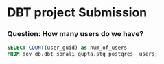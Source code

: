 # DBT project Submission

### Question: How many users do we have?

``` sql
SELECT COUNT(user_guid) as num_of_users
FROM dev_db.dbt_sonali_gupta.stg_postgres__users;
   
